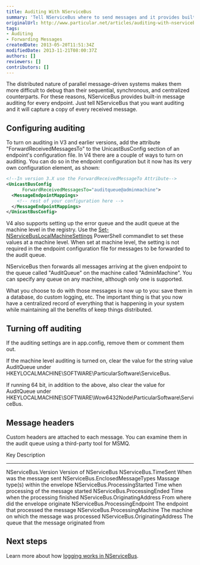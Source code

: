 ```yaml
---
title: Auditing With NServiceBus
summary: 'Tell NServiceBus where to send messages and it provides built-in message auditing for every endpoint. '
originalUrl: http://www.particular.net/articles/auditing-with-nservicebus
tags:
- Auditing
- Forwarding Messages
createdDate: 2013-05-20T11:51:34Z
modifiedDate: 2013-11-21T08:00:37Z
authors: []
reviewers: []
contributors: []
---
```


The distributed nature of parallel message-driven systems makes them more difficult to debug than their sequential, synchronous, and centralized counterparts. For these reasons, NServiceBus provides built-in message auditing for every endpoint. Just tell NServiceBus that you want auditing and it will capture a copy of every received message.

Configuring auditing
--------------------

To turn on auditing in V3 and earlier versions, add the attribute
"ForwardReceivedMessagesTo" to the UnicastBusConfig section of an endpoint's configuration file. In V4 there are a couple of ways to turn on auditing. You can do so in the endpoint configuration but it now has its very own configuration element, as shown:


```XML
<!--In version 3.X use the ForwardReceivedMessageTo Attribute-->
<UnicastBusConfig 
      ForwardReceivedMessagesTo="auditqueue@adminmachine">
  <MessageEndpointMappings>
    <!-- rest of your configuration here -->
  </MessageEndpointMappings>
</UnicastBusConfig>
```

 V4 also supports setting up the error queue and the audit queue at the machine level in the registry. Use the
[Set-NServiceBusLocalMachineSettings](managing-nservicebus-using-powershell.md) PowerShell commandlet to set these values at a machine level. When set at machine level, the setting is not required in the endpoint configuration file for messages to be forwarded to the audit queue.

NServiceBus then forwards all messages arriving at the given endpoint to the queue called "AuditQueue" on the machine called "AdminMachine". You can specify any queue on any machine, although only one is supported.

What you choose to do with those messages is now up to you: save them in a database, do custom logging, etc. The important thing is that you now have a centralized record of everything that is happening in your system while maintaining all the benefits of keep things distributed.

Turning off auditing
--------------------

If the auditing settings are in app.config, remove them or comment them out.

If the machine level auditing is turned on, clear the value for the string value AuditQueue under HKEYLOCALMACHINE\\SOFTWARE\\ParticularSoftware\\ServiceBus.

If running 64 bit, in addition to the above, also clear the value for AuditQueue under HKEYLOCALMACHINE\\SOFTWARE\\Wow6432Node\\ParticularSoftware\\ServiceBus.

Message headers
---------------

Custom headers are attached to each message. You can examine them in the audit queue using a third-party tool for MSMQ.

  Key                                Description
  ---------------------------------- ------------------------------------------------
  NServiceBus.Version                Version of NServiceBus
  NServiceBus.TimeSent               When was the message sent
  NServiceBus.EnclosedMessageTypes   Massage type(s) within the envelope
  NServiceBus.ProcessingStarted      Time when processing of the message started
  NServiceBus.ProcessingEnded        Time when the processing finished
  NServiceBus.OriginatingAddress     From where did the envelope originate
  NServiceBus.ProcessingEndpoint     The endpoint that processed the message
  NServiceBus.ProcessingMachine      The machine on which the message was processed
  NServiceBus.OriginatingAddress     The queue that the message originated from

Next steps
----------

Learn more about how [logging works in NServiceBus](logging-in-nservicebus.md).

